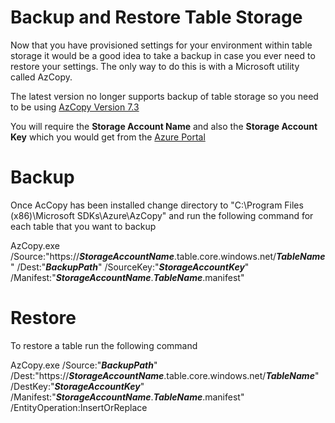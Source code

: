 # Backup and Restore Table Storage

Now that you have provisioned settings for your environment within table storage it would be a good idea to take a backup in case you ever need to restore your settings. The only way to do this is with a Microsoft utility called AzCopy. 

The latest version no longer supports backup of table storage so you need to be using [AzCopy Version 7.3](https://aka.ms/downloadazcopynet)

You will require the **Storage Account Name** and also the **Storage Account Key** which you would get from the [Azure Portal](https://portal.azure.com/#home)

# Backup

Once AcCopy has been installed change directory to "C:\Program Files (x86)\Microsoft SDKs\Azure\AzCopy" and run the following command for each table that you want to backup

AzCopy.exe /Source:"https://***StorageAccountName***.table.core.windows.net/***TableName***" /Dest:"***BackupPath***" /SourceKey:"***StorageAccountKey***" /Manifest:"***StorageAccountName***.***TableName***.manifest"

# Restore

To restore a table run the following command

AzCopy.exe /Source:"***BackupPath***" /Dest:"https://***StorageAccountName***.table.core.windows.net/***TableName***" /DestKey:"***StorageAccountKey***" /Manifest:"***StorageAccountName***.***TableName***.manifest" /EntityOperation:InsertOrReplace